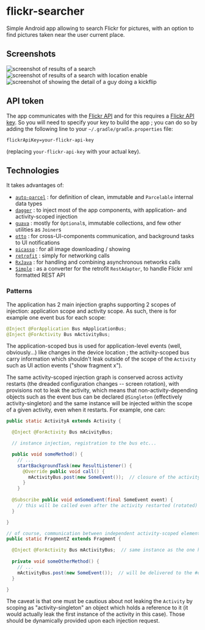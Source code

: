flickr-searcher
===============

Simple Android app allowing to search Flickr for pictures, with an option to find pictures taken near the user current place.

## Screenshots
![screenshot of results of a search](../gh-pages/screenshots/search_skateboarding.png?raw=true "Searching for 'skateboarding'")
![screenshot of results of a search with location enable](../gh-pages/screenshots/search_skateboarding_location_macba.png?raw=true "Searching for 'skateboarding' matching pictures taken nearby when at Macba")
![screenshot of showing the detail of a guy doing a kickflip](../gh-pages/screenshots/show_detail_kickflip_warschauer.png?raw=true "Showing the details of a picture")

## API token

The app communicates with the [Flickr API](https://secure.flickr.com/services/api/) and for this requires a [Flickr API key](https://secure.flickr.com/services/apps/create/).
So you will need to specify your key to build the app ; you can do so by adding the following line to your `~/.gradle/gradle.properties` file:

    flickrApiKey=your-flickr-api-key

(replacing `your-flickr-api-key` with your actual key).

## Technologies

It takes advantages of:
* [`auto-parcel`](https://github.com/frankiesardo/auto-parcel) : for definition of clean, immutable and `Parcelable` internal data types
* [`dagger`](https://square.github.io/dagger/) : to inject most of the app components, with application- and activity-scoped injection
* [`guava`](https://code.google.com/p/guava-libraries/) : mostly for `Optional`s, immutable collections, and few other utilities as `Joiner`s
* [`otto`](https://square.github.io/otto/) : for cross-UI-components communication, and background tasks to UI notifications
* [`picasso`](https://square.github.io/picasso/) : for all image downloading / showing
* [`retrofit`](https://square.github.io/retrofit/) : simply for networking calls
* [`RxJava`](https://github.com/ReactiveX/RxJava) : for handling and combining asynchronous networks calls
* [`Simple`](http://simple.sourceforge.net/home.php) : as a converter for the retrofit `RestAdapter`, to handle Flickr xml formatted REST API

### Patterns

The application has 2 main injection graphs supporting 2 scopes of injection: application scope and activity scope.
As such, there is for example one event bus for each scope:
```java
@Inject @ForApplication Bus mApplicationBus;
@Inject @ForActivity Bus mActivityBus;
```
The application-scoped bus is used for application-level events (well, obviously...) like changes in the device location ;
the activity-scoped bus carry information which shouldn't leak outside of the scope of the `Activity` such as UI action events ("show fragment x").

The same activity-scoped injection graph is conserved across activity restarts (the dreaded configuration changes -- screen rotation), with provisions not to leak the activity,
which means that non-activity-depending objects such as the event bus can be declared `@Singleton` (effectively activity-singleton) and the same instance will be injected within
the scope of a given activity, even when it restarts.
For example, one can:
```java
public static ActivityA extends Activity {

  @Inject @ForActivity Bus mAcivityBus;

  // instance injection, registration to the bus etc...

  public void someMethod() {
    // ...
    startBackgroundTask(new ResultListener() {
      @Override public void call() {
        mActivityBus.post(new SomeEvent());  // closure of the activity bus at the time of the call to #someMethod()
      }
    }
  
  @Subscribe public void onSomeEvent(final SomeEvent event) {
    // this will be called even after the activity restarted (rotated) and even if #someMethod() was executed before the restart
  }

}

// of course, communication between independent activity-scoped elements are a simple matter of injecting a bus instance:
public static FragmentZ extends Fragment {

  @Inject @ForActivity Bus mActivityBus;  // same instance as the one held by the ActivityA it's attached to
  
  private void someOtherMethod() {
    // ...
    mActivityBus.post(new SomeEvent());  // will be delivered to the #onSomeEvent(SomeEvent) method of the instance of ActivityA this fragment instance is attached to
  }

}
```

The caveat is that one must be cautious about not leaking the `Activity` by scoping as "activity-singleton" an object which holds a reference to it 
(it would actually leak the first instance of the activity in this case).
Those should be dynamically provided upon each injection request.
